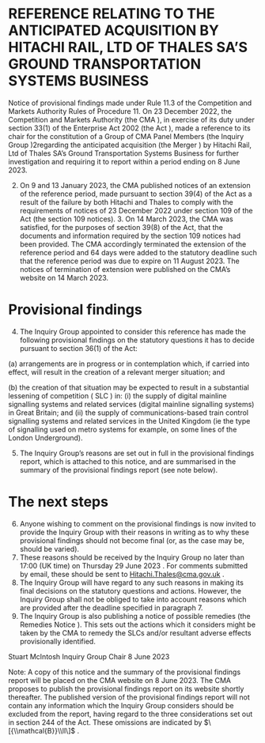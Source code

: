 # REFERENCE RELATING TO THE ANTICIPATED ACQUISITION BY HITACHI RAIL, LTD OF THALES SA’S GROUND TRANSPORTATION SYSTEMS BUSINESS

Notice of provisional findings made under Rule 11.3 of the Competition and Markets Authority Rules of Procedure 11. On 23 December 2022, the Competition and Markets Authority (the CMA ), in exercise of its duty under section 33(1) of the Enterprise Act 2002 (the Act ), made a reference to its chair for the constitution of a Group of CMA Panel Members (the Inquiry Group )2regarding the anticipated acquisition (the Merger ) by Hitachi Rail, Ltd of Thales SA’s Ground Transportation Systems Business for further investigation and requiring it to report within a period ending on 8 June 2023.

2. On 9 and 13 January 2023, the CMA published notices of an extension of the reference period, made pursuant to section 39(4) of the Act as a result of the failure by both Hitachi and Thales to comply with the requirements of notices of 23 December 2022 under section 109 of the Act (the section 109 notices). 3. On 14 March 2023, the CMA was satisfied, for the purposes of section 39(8) of the Act, that the documents and information required by the section 109 notices had been provided. The CMA accordingly terminated the extension of the reference period and 64 days were added to the statutory deadline such that the reference period was due to expire on 11 August 2023. The notices of termination of extension were published on the CMA’s website on 14 March 2023.

# Provisional findings

4. The Inquiry Group appointed to consider this reference has made the following provisional findings on the statutory questions it has to decide pursuant to section 36(1) of the Act:

(a) arrangements are in progress or in contemplation which, if carried into effect, will result in the creation of a relevant merger situation; and

(b) the creation of that situation may be expected to result in a substantial lessening of competition ( SLC ) in: (i) the supply of digital mainline signalling systems and related services (digital mainline signalling systems) in Great Britain; and (ii) the supply of communications-based train control signalling systems and related services in the United Kingdom (ie the type of signalling used on metro systems for example, on some lines of the London Underground).

5. The Inquiry Group’s reasons are set out in full in the provisional findings report, which is attached to this notice, and are summarised in the summary of the provisional findings report (see note below).

# The next steps

6. Anyone wishing to comment on the provisional findings is now invited to provide the Inquiry Group with their reasons in writing as to why these provisional findings should not become final (or, as the case may be, should be varied).
7. These reasons should be received by the Inquiry Group no later than 17:00 (UK time) on Thursday 29 June 2023 . For comments submitted by email, these should be sent to [Hitachi.Thales@cma.gov.uk](mailto:Hitachi.Thales@cma.gov.uk) .
8. The Inquiry Group will have regard to any such reasons in making its final decisions on the statutory questions and actions. However, the Inquiry Group shall not be obliged to take into account reasons which are provided after the deadline specified in paragraph 7.
9. The Inquiry Group is also publishing a notice of possible remedies (the Remedies Notice ). This sets out the actions which it considers might be taken by the CMA to remedy the SLCs and/or resultant adverse effects provisionally identified.

Stuart McIntosh Inquiry Group Chair 8 June 2023

Note: A copy of this notice and the summary of the provisional findings report will be placed on the CMA website on 8 June 2023. The CMA proposes to publish the provisional findings report on its website shortly thereafter. The published version of the provisional findings report will not contain any information which the Inquiry Group considers should be excluded from the report, having regard to the three considerations set out in section 244 of the Act. These omissions are indicated by $\[{\\mathcal{B}}\\ll\]$ .